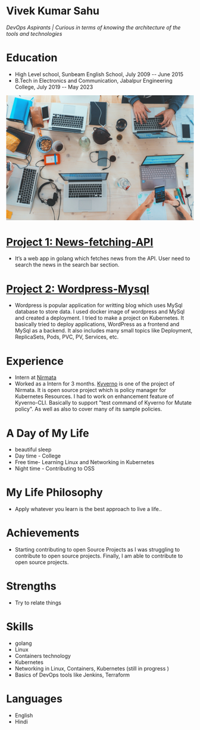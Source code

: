 # Vivek Kumar Sahu
*DevOps Aspirants | Curious in terms of knowing the architecture of the tools and technologies*

# Education
* High Level school, Sunbeam English School, July 2009 -- June 2015
* B.Tech in Electronics and Communication, Jabalpur Engineering College, July 2019 -- May 2023

![alt text](marvin-meyer-SYTO3xs06fU-unsplash(2).jpg)
# [Project 1: News-fetching-API](https://github.com/viveksahu26/news-app)
* It’s a web app in golang which fetches news from the API. User need to search the news in the search bar section.

# [Project 2: Wordpress-Mysql](https://github.com/viveksahu26/wordpress-mysql-deployment)
* Wordpress is popular application for writting blog which uses MySql database to store data. I used docker image of wordpress and MySql and created a deployment. I tried to make a project on Kubernetes. It basically tried to deploy applications, WordPress as a frontend and MySql as a backend. It also includes many small topics like Deployment, ReplicaSets, Pods, PVC, PV, Services, etc.

# Experience
* Intern at [Nirmata](https://nirmata.com/)
* Worked as a Intern for 3 months. [Kyverno](https://kyverno.io/) is one of the project of Nirmata. It is open source project which is policy manager for Kubernetes Resources.
I had to work on enhancement feature of Kyverno-CLI. Basically to support "test command of Kyverno for Mutate policy". As well as also to cover many of its sample policies.

# A Day of My Life
* beautiful sleep
* Day time - College
* Free time- Learning Linux and Networking in Kubernetes
* Night time - Contributing to OSS

# My Life Philosophy
* Apply whatever you learn is the best approach to live a life..

# Achievements
* Starting contributing to open Source Projects as I was struggling to contribute to open source projects. Finally, I am able to contribute to open source projects.

# Strengths
* Try to relate things

# Skills
* golang
* Linux
* Containers technology
* Kubernetes
* Networking in Linux, Containers, Kubernetes (still in progress )
* Basics of DevOps tools like Jenkins, Terraform

# Languages
* English
* Hindi 
